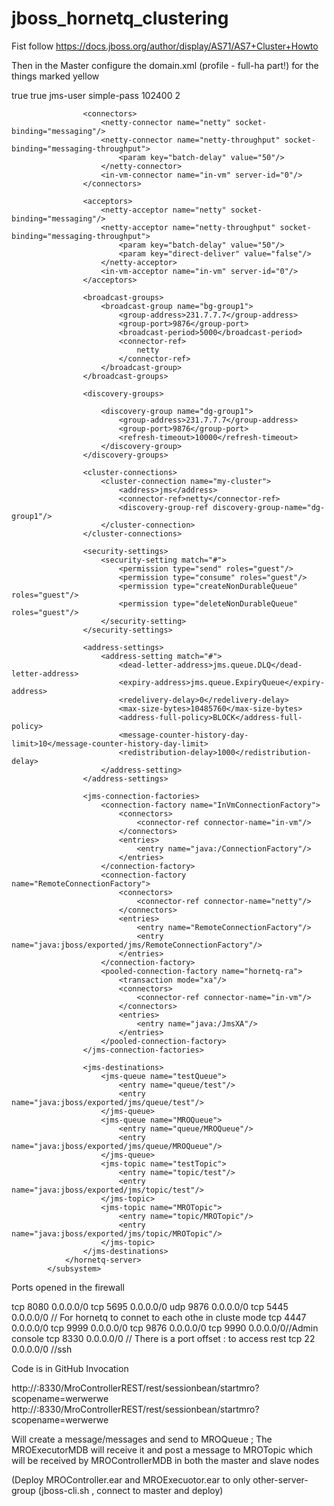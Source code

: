 jboss_hornetq_clustering
========================


Fist follow
https://docs.jboss.org/author/display/AS71/AS7+Cluster+Howto

Then in the Master configure the domain.xml (profile - full-ha part!) for the things marked yellow

 <subsystem xmlns="urn:jboss:domain:messaging:1.1">
                <hornetq-server>
                    <clustered>true</clustered>
                    <persistence-enabled>true</persistence-enabled>
                      <cluster-user>jms-user</cluster-user>
                    <cluster-password>simple-pass</cluster-password>
                    <journal-file-size>102400</journal-file-size>
                    <journal-min-files>2</journal-min-files>

                    <connectors>
                        <netty-connector name="netty" socket-binding="messaging"/>
                        <netty-connector name="netty-throughput" socket-binding="messaging-throughput">
                            <param key="batch-delay" value="50"/>
                        </netty-connector>
                        <in-vm-connector name="in-vm" server-id="0"/>
                    </connectors>

                    <acceptors>
                        <netty-acceptor name="netty" socket-binding="messaging"/>
                        <netty-acceptor name="netty-throughput" socket-binding="messaging-throughput">
                            <param key="batch-delay" value="50"/>
                            <param key="direct-deliver" value="false"/>
                        </netty-acceptor>
                        <in-vm-acceptor name="in-vm" server-id="0"/>
                    </acceptors>

                    <broadcast-groups>
                        <broadcast-group name="bg-group1">
                            <group-address>231.7.7.7</group-address> 
                            <group-port>9876</group-port>
                            <broadcast-period>5000</broadcast-period>
                            <connector-ref>
                                netty
                            </connector-ref>
                        </broadcast-group>
                    </broadcast-groups>

                    <discovery-groups>
<!-- 5445 port is used in connecting , also edit your /etc/hosts file in case host is not resolved-->
                        <discovery-group name="dg-group1">
                            <group-address>231.7.7.7</group-address>
                            <group-port>9876</group-port>
                            <refresh-timeout>10000</refresh-timeout>
                        </discovery-group>
                    </discovery-groups>

                    <cluster-connections>
                        <cluster-connection name="my-cluster">
                            <address>jms</address>
                            <connector-ref>netty</connector-ref>
                            <discovery-group-ref discovery-group-name="dg-group1"/>
                        </cluster-connection>
                    </cluster-connections>

                    <security-settings>
                        <security-setting match="#">
                            <permission type="send" roles="guest"/>
                            <permission type="consume" roles="guest"/>
                            <permission type="createNonDurableQueue" roles="guest"/>
                            <permission type="deleteNonDurableQueue" roles="guest"/>
                        </security-setting>
                    </security-settings>

                    <address-settings>
                        <address-setting match="#">
                            <dead-letter-address>jms.queue.DLQ</dead-letter-address>
                            <expiry-address>jms.queue.ExpiryQueue</expiry-address>
                            <redelivery-delay>0</redelivery-delay>
                            <max-size-bytes>10485760</max-size-bytes>
                            <address-full-policy>BLOCK</address-full-policy>
                            <message-counter-history-day-limit>10</message-counter-history-day-limit>
                            <redistribution-delay>1000</redistribution-delay>
                        </address-setting>
                    </address-settings>

                    <jms-connection-factories>
                        <connection-factory name="InVmConnectionFactory">
                            <connectors>
                                <connector-ref connector-name="in-vm"/>
                            </connectors>
                            <entries>
                                <entry name="java:/ConnectionFactory"/>
                            </entries>
                        </connection-factory>
                        <connection-factory name="RemoteConnectionFactory">
                            <connectors>
                                <connector-ref connector-name="netty"/>
                            </connectors>
                            <entries>
                                <entry name="RemoteConnectionFactory"/>
                                <entry name="java:jboss/exported/jms/RemoteConnectionFactory"/>
                            </entries>
                        </connection-factory>
                        <pooled-connection-factory name="hornetq-ra">
                            <transaction mode="xa"/>
                            <connectors>
                                <connector-ref connector-name="in-vm"/>
                            </connectors>
                            <entries>
                                <entry name="java:/JmsXA"/>
                            </entries>
                        </pooled-connection-factory>
                    </jms-connection-factories>

                    <jms-destinations>
                        <jms-queue name="testQueue">
                            <entry name="queue/test"/>
                            <entry name="java:jboss/exported/jms/queue/test"/>
                        </jms-queue>
                        <jms-queue name="MROQueue"> 
                            <entry name="queue/MROQueue"/>
                            <entry name="java:jboss/exported/jms/queue/MROQueue"/>
                        </jms-queue>
                        <jms-topic name="testTopic">
                            <entry name="topic/test"/>
                            <entry name="java:jboss/exported/jms/topic/test"/>
                        </jms-topic>
                        <jms-topic name="MROTopic">
                            <entry name="topic/MROTopic"/>
                            <entry name="java:jboss/exported/jms/topic/MROTopic"/>
                        </jms-topic>
                    </jms-destinations>
                </hornetq-server>
            </subsystem>

<server-groups>
        <server-group name="main-server-group" profile="full">
            <jvm name="default">
                <heap size="64m" max-size="512m"/>
            </jvm>
            <socket-binding-group ref="full-sockets"/>
        </server-group>
        <server-group name="other-server-group" profile="full-ha">
            <jvm name="default">
                <heap size="64m" max-size="512m"/>
            </jvm>
            <socket-binding-group ref="full-ha-sockets"/> <!-- This seems to be a bug and to get to this took me days -->
            <deployments>
                <deployment name="MroControllerEar.ear" runtime-name="MroControllerEar.ear"/>
                <deployment name="MroExecutorEar.ear" runtime-name="MroExecutorEar.ear"/>
            </deployments>
        </server-group>
    </server-groups>

Ports opened in the firewall

tcp 8080   0.0.0.0/0
tcp 5695   0.0.0.0/0
udp 9876   0.0.0.0/0
tcp 5445    0.0.0.0/0 // For hornetq to connet to each othe in cluste mode
tcp 4447   0.0.0.0/0
tcp 9999   0.0.0.0/0
tcp 9876   0.0.0.0/0
tcp 9990   0.0.0.0/0//Admin console
tcp 8330   0.0.0.0/0 // There is a port offset : to access rest
tcp 22     0.0.0.0/0 //ssh

Code is in GitHub
Invocation

http://<MasterIP>:8330/MroControllerREST/rest/sessionbean/startmro?scopename=werwerwe
http://<slaveIP>:8330/MroControllerREST/rest/sessionbean/startmro?scopename=werwerwe

Will create a message/messages and send to MROQueue ; The MROExecutorMDB will receive it and post a message to MROTopic which will be received by MROControllerMDB in both the master and slave nodes

(Deploy MROController.ear and MROExecuotor.ear to only other-server-group (jboss-cli.sh , connect to master and deploy)


